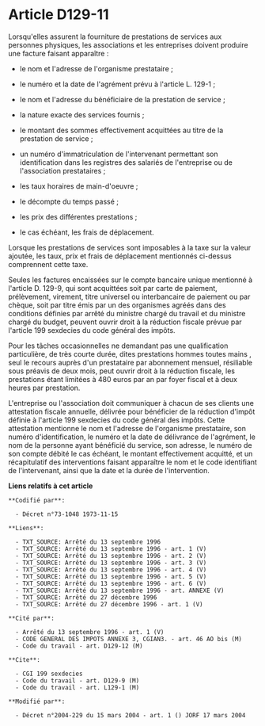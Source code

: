 # Article D129-11

Lorsqu'elles assurent la fourniture de prestations de services aux personnes physiques, les associations et les entreprises
doivent produire une facture faisant apparaître :

- le nom et l'adresse de l'organisme prestataire ;

- le numéro et la date de l'agrément prévu à l'article L. 129-1 ;

- le nom et l'adresse du bénéficiaire de la prestation de service ;

- la nature exacte des services fournis ;

- le montant des sommes effectivement acquittées au titre de la prestation de service ;

- un numéro d'immatriculation de l'intervenant permettant son identification dans les registres des salariés de l'entreprise
ou de l'association prestataires ;

- les taux horaires de main-d'oeuvre ;

- le décompte du temps passé ;

- les prix des différentes prestations ;

- le cas échéant, les frais de déplacement.

Lorsque les prestations de services sont imposables à la taxe sur la valeur ajoutée, les taux, prix et frais de déplacement
mentionnés ci-dessus comprennent cette taxe.

Seules les factures encaissées sur le compte bancaire unique mentionné à l'article D. 129-9, qui sont acquittées soit par
carte de paiement, prélèvement, virement, titre universel ou interbancaire de paiement ou par chèque, soit par titre émis par
un des organismes agréés dans des conditions définies par arrêté du ministre chargé du travail et du ministre chargé du
budget, peuvent ouvrir droit à la réduction fiscale prévue par l'article 199 sexdecies du code général des impôts.

Pour les tâches occasionnelles ne demandant pas une qualification particulière, de très courte durée, dites prestations
hommes toutes mains , seul le recours auprès d'un prestataire par abonnement mensuel, résiliable sous préavis de deux mois,
peut ouvrir droit à la réduction fiscale, les prestations étant limitées à 480 euros par an par foyer fiscal et à deux heures
par prestation.

L'entreprise ou l'association doit communiquer à chacun de ses clients une attestation fiscale annuelle, délivrée pour
bénéficier de la réduction d'impôt définie à l'article 199 sexdecies du code général des impôts. Cette attestation mentionne
le nom et l'adresse de l'organisme prestataire, son numéro d'identification, le numéro et la date de délivrance de
l'agrément, le nom de la personne ayant bénéficié du service, son adresse, le numéro de son compte débité le cas échéant, le
montant effectivement acquitté, et un récapitulatif des interventions faisant apparaître le nom et le code identifiant de
l'intervenant, ainsi que la date et la durée de l'intervention.

**Liens relatifs à cet article**

	**Codifié par**:

	  - Décret n°73-1048 1973-11-15

	**Liens**:

	  - TXT_SOURCE: Arrêté du 13 septembre 1996
	  - TXT_SOURCE: Arrêté du 13 septembre 1996 - art. 1 (V)
	  - TXT_SOURCE: Arrêté du 13 septembre 1996 - art. 2 (V)
	  - TXT_SOURCE: Arrêté du 13 septembre 1996 - art. 3 (V)
	  - TXT_SOURCE: Arrêté du 13 septembre 1996 - art. 4 (V)
	  - TXT_SOURCE: Arrêté du 13 septembre 1996 - art. 5 (V)
	  - TXT_SOURCE: Arrêté du 13 septembre 1996 - art. 6 (V)
	  - TXT_SOURCE: Arrêté du 13 septembre 1996 - art. ANNEXE (V)
	  - TXT_SOURCE: Arrêté du 27 décembre 1996
	  - TXT_SOURCE: Arrêté du 27 décembre 1996 - art. 1 (V)

	**Cité par**:

	  - Arrêté du 13 septembre 1996 - art. 1 (V)
	  - CODE GENERAL DES IMPOTS ANNEXE 3, CGIAN3. - art. 46 AO bis (M)
	  - Code du travail - art. D129-12 (M)

	**Cite**:

	  - CGI 199 sexdecies
	  - Code du travail - art. D129-9 (M)
	  - Code du travail - art. L129-1 (M)

	**Modifié par**:

	  - Décret n°2004-229 du 15 mars 2004 - art. 1 () JORF 17 mars 2004
